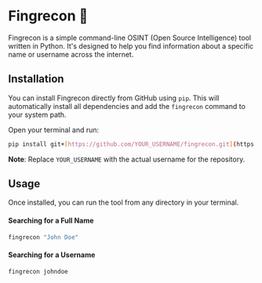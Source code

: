 # Fingrecon 🦅

Fingrecon is a simple command-line OSINT (Open Source Intelligence) tool written in Python. It's designed to help you find information about a specific name or username across the internet.

## Installation

You can install Fingrecon directly from GitHub using `pip`. This will automatically install all dependencies and add the `fingrecon` command to your system path.

Open your terminal and run:

```bash
pip install git+[https://github.com/YOUR_USERNAME/fingrecon.git](https://github.com/YOUR_USERNAME/fingrecon.git)
```
**Note**: Replace `YOUR_USERNAME` with the actual username for the repository.

## Usage

Once installed, you can run the tool from any directory in your terminal.

#### Searching for a Full Name
```bash
fingrecon "John Doe"
```

#### Searching for a Username
```bash
fingrecon johndoe
```
